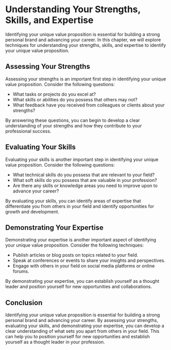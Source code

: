 Understanding Your Strengths, Skills, and Expertise
=========================================================================================================

Identifying your unique value proposition is essential for building a strong personal brand and advancing your career. In this chapter, we will explore techniques for understanding your strengths, skills, and expertise to identify your unique value proposition.

Assessing Your Strengths
------------------------

Assessing your strengths is an important first step in identifying your unique value proposition. Consider the following questions:

* What tasks or projects do you excel at?
* What skills or abilities do you possess that others may not?
* What feedback have you received from colleagues or clients about your strengths?

By answering these questions, you can begin to develop a clear understanding of your strengths and how they contribute to your professional success.

Evaluating Your Skills
----------------------

Evaluating your skills is another important step in identifying your unique value proposition. Consider the following questions:

* What technical skills do you possess that are relevant to your field?
* What soft skills do you possess that are valuable in your profession?
* Are there any skills or knowledge areas you need to improve upon to advance your career?

By evaluating your skills, you can identify areas of expertise that differentiate you from others in your field and identify opportunities for growth and development.

Demonstrating Your Expertise
----------------------------

Demonstrating your expertise is another important aspect of identifying your unique value proposition. Consider the following techniques:

* Publish articles or blog posts on topics related to your field.
* Speak at conferences or events to share your insights and perspectives.
* Engage with others in your field on social media platforms or online forums.

By demonstrating your expertise, you can establish yourself as a thought leader and position yourself for new opportunities and collaborations.

Conclusion
----------

Identifying your unique value proposition is essential for building a strong personal brand and advancing your career. By assessing your strengths, evaluating your skills, and demonstrating your expertise, you can develop a clear understanding of what sets you apart from others in your field. This can help you to position yourself for new opportunities and establish yourself as a thought leader in your profession.
